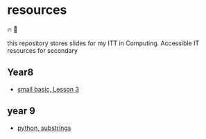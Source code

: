 # resources

:fire: :tada:

this repository stores slides for my ITT in Computing.
Accessible IT resources for secondary

## Year8
- [small basic, Lesson 3](https://gitpitch.com/andadapt/resources?p=ks3/year8/smallBasic/#/)

## year 9

- [python, substrings](https://gitpitch.com/andadapt/resources?p=ks4/year9/python/substrings#/)

